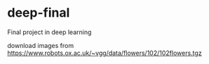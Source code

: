 # deep-final
Final project in deep learning

download images from https://www.robots.ox.ac.uk/~vgg/data/flowers/102/102flowers.tgz
